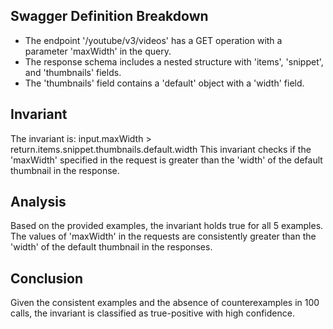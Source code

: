 ## Swagger Definition Breakdown
- The endpoint '/youtube/v3/videos' has a GET operation with a parameter 'maxWidth' in the query.
- The response schema includes a nested structure with 'items', 'snippet', and 'thumbnails' fields.
- The 'thumbnails' field contains a 'default' object with a 'width' field.

## Invariant
The invariant is: input.maxWidth > return.items.snippet.thumbnails.default.width
This invariant checks if the 'maxWidth' specified in the request is greater than the 'width' of the default thumbnail in the response.

## Analysis
Based on the provided examples, the invariant holds true for all 5 examples. The values of 'maxWidth' in the requests are consistently greater than the 'width' of the default thumbnail in the responses.

## Conclusion
Given the consistent examples and the absence of counterexamples in 100 calls, the invariant is classified as true-positive with high confidence.
